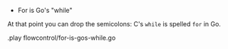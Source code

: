 * For is Go's "while"

At that point you can drop the semicolons: C's `while` is spelled `for` in Go.

.play flowcontrol/for-is-gos-while.go
